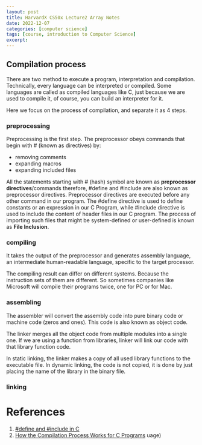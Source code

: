 ```yaml
---
layout: post
title: HarvardX CS50x Lecture2 Array Notes
date: 2022-12-07
categories: [computer science]
tags: [course, introduction to Computer Science]
excerpt: 
---
```


## Compilation process
There are two method to execute a program, interpretation and compilation. Technically, every language can be interpreted or compiled. Some languages are called as compiled languages like C, just because we are used to compile it, of course, you can build an interpreter for it.

Here we focus on the process of compilation, and separate it as 4 steps.
### preprocessing
Preprocessing is the first step. The preprocessor obeys commands that begin with # (known as directives) by:
* removing comments
* expanding macros
* expanding included files

All the statements starting with # (hash) symbol are known as **preprocessor directives**/commands therefore, #define and #include are also known as preprocessor directives. Preprocessor directives are executed before any other command in our program. The #define directive is used to define constants or an expression in our C Program, while #include directive is used to include the content of header files in our C program. The process of importing such files that might be system-defined or user-defined is known as **File Inclusion**.
### compiling
It takes the output of the preprocessor and generates assembly language, an intermediate human-readable language, specific to the target processor.

The compiling result can differ on different systems. Because the instruction sets of them are different. So sometimes companies like Microsoft will compile their programs twice, one for PC or for Mac.

### assembling
The assembler will convert the assembly code into pure binary code or machine code (zeros and ones). This code is also known as object code.

 The linker merges all the object code from multiple modules into a single one. If we are using a function from libraries, linker will link our code with that library function code.

In static linking, the linker makes a copy of all used library functions to the executable file. In dynamic linking, the code is not copied, it is done by just placing the name of the library in the binary file.
### linking

# References
1. [#define and #include in C](https://www.scaler.com/topics/c/define-and-include-in-c/)
2. [How the Compilation Process Works for C Programs](https://medium.datadriveninvestor.com/compilation-process-db17c3b58e62)
uage)